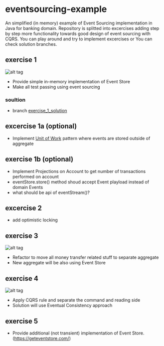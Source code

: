 # eventsourcing-example
An simplified (in memory) example of Event Sourcing implementation in Java for banking domain.
Repository is splitted into excercises adding step by step more functionality towards good design of event sourcing with CQRS.
You can play around and try to implement excercises or You can check solution branches.


## exercise 1
![alt tag](https://raw.githubusercontent.com/michal-lipski/eventsourcing-example/master/event_store_exercise_1.png)
- Provide simple in-memory implementation of Event Store
- Make all test passing using event sourcing
### soultion
 - branch [exercise_1_solution](https://github.com/michal-lipski/eventsourcing-example/tree/excercise_1_solution)

## excercise 1a (optional)
- Implement [Unit of Work](https://martinfowler.com/eaaCatalog/unitOfWork.html) pattern where events are stored outside of aggregate

## exercise 1b (optional)
- Implement Projections on Account to get number of transactions performed on account
- eventStore.store() method shoud accept Event playload instead of domain Events
- what should be api of eventStream()?

## excercise 2
- add optimistic locking

## exercise 3
![alt tag](https://raw.githubusercontent.com/michal-lipski/eventsourcing-example/master/event_store_exercise_2.png)
- Refactor to move all money transfer related stuff to separate aggregate
- New aggregate will be also using Event Store

## exercise 4
![alt tag](https://raw.githubusercontent.com/michal-lipski/eventsourcing-example/master/event_store_exercise_3.png)
- Apply CQRS rule and separate the command and reading side
- Solution will use Eventual Consistency approach

## exercise 5
- Provide additional (not transient) implementation of Event Store. (https://geteventstore.com/)


